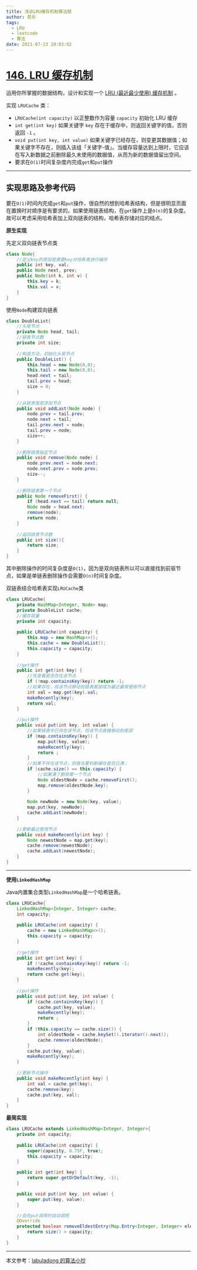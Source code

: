 ```yaml
---
title: 浅谈LRU缓存机制算法题
author: 荀乐
tags:
  - LRU
  - leetcode
  - 算法
date: 2021-07-23 20:03:02
---
```

# [146. LRU 缓存机制](https://leetcode-cn.com/problems/lru-cache/)

运用你所掌握的数据结构，设计和实现一个 [LRU (最近最少使用) 缓存机制](https://baike.baidu.com/item/LRU) 。

实现 `LRUCache` 类：

-   `LRUCache(int capacity)` 以正整数作为容量 `capacity` 初始化 LRU 缓存
-   `int get(int key)` 如果关键字 `key` 存在于缓存中，则返回关键字的值，否则返回 `-1` 。
-   `void put(int key, int value)` 如果关键字已经存在，则变更其数据值；如果关键字不存在，则插入该组「关键字-值」。当缓存容量达到上限时，它应该在写入新数据之前删除最久未使用的数据值，从而为新的数据值留出空间。
-   要求在`O(1)`时间复杂度内完成`get`和`put`操作

---

## 实现思路及参考代码

要在`O(1)`时间内完成`get`和`put`操作，很自然的想到哈希表结构，但是很明显页面在置换时对顺序是有要求的。如果使用链表结构，在`get`操作上是`O(n)`的复杂度。故可以考虑采用哈希表加上双向链表的结构，哈希表存储对应的结点。

**原生实现**

先定义双向链表节点类

```java
class Node{
    //定义key的原因是需要key对哈希表进行操作
    public int key, val;
    public Node next, prev;
    public Node(int k, int v) {
        this.key = k;
        this.val = v;
    }
}
```

使用`Node`构建双向链表

```java
class DoubleList{
    //头尾节点
	private Node head, tail;
    //链表节点数
    private int size;
    
    //构造方法，初始化头尾节点
    public DoubleList() {
        this.head = new Node(0,0);
        this.tail = new Node(0,0);
        head.next = tail;
        tail.prev = head;
        size = 0;
    }
    
    //从链表尾部添加节点
    public void addLast(Node node) {
        node.prev = tail.prev;
        node.next = tail;
        tail.prev.next = node;
        tail.prev = node;
        size++;
    }
    
    //删除链表指定节点
    public void remove(Node node) {
        node.prev.next = node.next;
        node.next.prev = node.prev;
        size--;
    }
    
    //删除链表第一个节点
    public Node removeFirst() {
        if (head.next == tail) return null;
        Node node = head.next;
        remove(node);
        return node;
    }
    
    //返回链表节点数
    public int size(){
        return size;
    }
}
```

其中删除操作的时间复杂度是`O(1)`，因为是双向链表所以可以直接找到前驱节点，如果是单链表删除操作会需要`O(n)`时间复杂度。

双链表结合哈希表实现`LRUCache`类

```java
class LRUCache{
    private HashMap<Integer, Node> map;
    private DoubleList cache;
    //缓存容量
    private int capacity;
    
    public LRUCache(int capacity) {
        this.map = new HashMap<>();
        this.cache = new DoubleList();
        this.capacity = capacity;
    }
    
    //get操作
    public int get(int key) {
        //先查看是否存在该节点
        if (!map.containsKey(key)) return -1;
        //如果存在，将该节点移动到链表尾部成为最近最常使用节点
        int val = map.get(key).val;
        makeRecently(key);
        return val;
    }
    
    //put操作
    public void put(int key, int value) {
        //如果链表中已存在该节点，将该节点直接移动到尾部
        if (map.containsKey(key)) {
            map.put(key, value);
            makeRecently(key);
            return ;
        }
        //如果不存在该节点，则首先要判断缓存是否已满；
        if (cache.size() == this.capacity) {
            //如果满了删除第一个节点
            Node oldestNode = cache.removeFirst();
            map.remove(oldestNode.key);
        }
        
        Node newNode = new Node(key, value);
        map.put(key, newNode);
        cache.addLast(newNode);
    }
    
    //更新最近使用节点
    public void makeRecently(int key) {
        Node newestNode = map.get(key);
        cache.remove(newestNode);
        cache.addLast(newestNode);
    }
}
```



---

**使用`LinkedHashMap`**

Java内置集合类型`LinkedHashMap`是一个哈希链表。

```java
class LRUCache{
    LinkedHashMap<Integer, Integer> cache;
    int capacity;
    
    public LRUCache(int capacity) {
        cache = new LinkedHashMap<>();
        this.capacity = capacity;
    }
    
    //get操作
    public int get(int key) {
        if (!cache.containsKey(key)) return -1;
        makeRecently(key);
       	return cache.get(key);
    }
    
    //put操作
    public void put(int key, int value) {
        if (cache.containsKey(key)) {
            cache.put(key, value);
            makeRecently(key);
            return ;
        }
        if (this.capacity == cache.size()) {
            int oldestNode = cache.keySet().iterator().next();
            cache.remove(oldestNode);
        }
        cache.put(key, value);
        makeRecently(key);
    }
    
    //更新节点操作
    public void makeRecently(int key) {
        int val = cache.get(key);
        cache.remove(key);
        cache.put(key, val);
    }
}
```

**最简实现**

```java
class LRUCache extends LinkedHashMap<Integer, Integer>{
    private int capacity;
    
    public LRUCache(int capacity) {
        super(capacity, 0.75F, true);
        this.capacity = capacity;
    }

    public int get(int key) {
        return super.getOrDefault(key, -1);
    }

    public void put(int key, int value) {
        super.put(key, value);
    }

    //会在put调用时自动调用
    @Override
    protected boolean removeEldestEntry(Map.Entry<Integer, Integer> eldest) {
        return size() > capacity; 
    }
}
```



---

本文参考：[labuladong 的算法小抄](https://github.com/labuladong/fucking-algorithm#labuladong-的算法小抄)